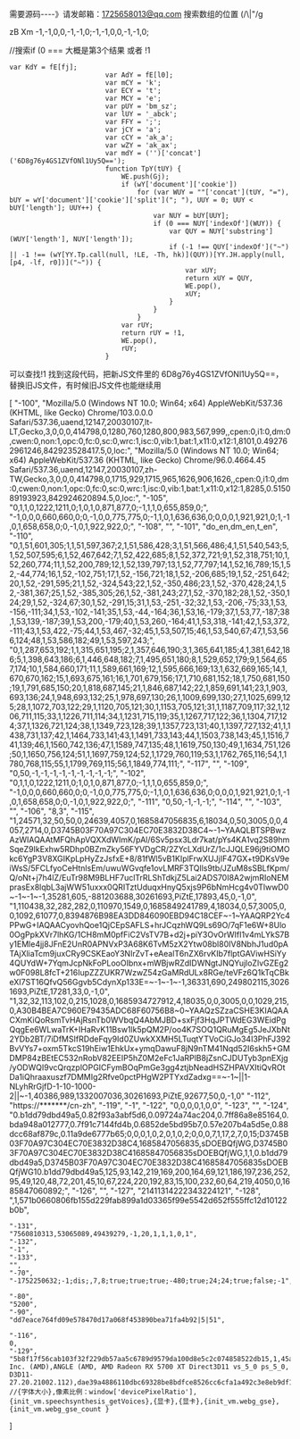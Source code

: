 需要源码----》请发邮箱：1725658013@qq.com
搜索数组的位置 (/\\|"/g

zB  Xm
-1,-1,0,0,-1,-1,0;-1,-1,0,0,-1,-1,0;

//搜索if (0 ===  大概是第3个结果 或者  !1

```
var KdY = fE[fj];
                        var AdY = fE[l0];
                        var mCY = 'k';
                        var ECY = 't';
                        var MCY = 'e';
                        var pUY = 'bm_sz';
                        var lUY = '_abck';
                        var FFY = ';';
                        var jCY = 'a';
                        var cCY = 'ak_a';
                        var wZY = 'ak_ax';
                        var mdY = ('')['concat']('6D8g76y4GS1ZVfONl1Uy5Q==');
                        function TpY(tUY) {
                            WE.push(Gj);
                            if (wY['document']['cookie'])
                                for (var WUY = ""['concat'](tUY, "="), bUY = wY['document']['cookie']['split']("; "), UUY = 0; UUY < bUY['length']; UUY++) {
                                    var NUY = bUY[UUY];
                                    if (0 === NUY['indexOf'](WUY)) {
                                        var QUY = NUY['substring'](WUY['length'], NUY['length']);
                                        if (-1 !== QUY['indexOf']("~") || -1 !== (wY[YY.Tp.call(null, !LE, -Th, hk)](QUY))[YY.JH.apply(null, [p4, -lf, r0])]("~")) {
                                            var xUY;
                                            return xUY = QUY,
                                            WE.pop(),
                                            xUY;
                                        }
                                    }
                                }
                            var rUY;
                            return rUY = !1,
                            WE.pop(),
                            rUY;
                        }
```

可以查找!1 找到这段代码，把新JS文件里的 6D8g76y4GS1ZVfONl1Uy5Q==，替换旧JS文件，有时候旧JS文件也能继续用

[
    "-100",
    "Mozilla/5.0 (Windows NT 10.0; Win64; x64) AppleWebKit/537.36 (KHTML, like Gecko) Chrome/103.0.0.0 Safari/537.36,uaend,12147,20030107,lt-LT,Gecko,3,0,0,0,414798,0,1280,760,1280,800,983,567,999,,cpen:0,i1:0,dm:0,cwen:0,non:1,opc:0,fc:0,sc:0,wrc:1,isc:0,vib:1,bat:1,x11:0,x12:1,8101,0.492762961246,842923528417.5,0,loc:",
    "Mozilla/5.0 (Windows NT 10.0; Win64; x64) AppleWebKit/537.36 (KHTML, like Gecko) Chrome/96.0.4664.45 Safari/537.36,uaend,12147,20030107,zh-TW,Gecko,3,0,0,0,414798,0,1715,929,1715,965,1626,906,1626,,cpen:0,i1:0,dm:0,cwen:0,non:1,opc:0,fc:0,sc:0,wrc:1,isc:0,vib:1,bat:1,x11:0,x12:1,8285,0.515089193923,842924620894.5,0,loc:",
    "-105",
    "0,1,1,0,1222,1211,0;1,0,1,0,871,877,0;-1,1,1,0,655,859,0;",
    "-1,0,0,0,660,660,0;0,-1,0,0,775,775,0;-1,1,0,1,636,636,0;0,0,0,1,921,921,0;1,-1,0,1,658,658,0;0,-1,0,1,922,922,0;",
    "-108",
    "",
    "-101",
    "do_en,dm_en,t_en",
    "-110",
    "0,1,51,601,305;1,1,51,597,367;2,1,51,586,428;3,1,51,566,486;4,1,51,540,543;5,1,52,507,595;6,1,52,467,642;7,1,52,422,685;8,1,52,372,721;9,1,52,318,751;10,1,52,260,774;11,1,52,200,789;12,1,52,139,797;13,1,52,77,797;14,1,52,16,789;15,1,52,-44,774;16,1,52,-102,751;17,1,52,-156,721;18,1,52,-206,685;19,1,52,-251,642;20,1,52,-291,595;21,1,52,-324,543;22,1,52,-350,486;23,1,52,-370,428;24,1,52,-381,367;25,1,52,-385,305;26,1,52,-381,243;27,1,52,-370,182;28,1,52,-350,124;29,1,52,-324,67;30,1,52,-291,15;31,1,53,-251,-32;32,1,53,-206,-75;33,1,53,-156,-111;34,1,53,-102,-141;35,1,53,-44,-164;36,1,53,16,-179;37,1,53,77,-187;38,1,53,139,-187;39,1,53,200,-179;40,1,53,260,-164;41,1,53,318,-141;42,1,53,372,-111;43,1,53,422,-75;44,1,53,467,-32;45,1,53,507,15;46,1,53,540,67;47,1,53,566,124;48,1,53,586,182;49,1,53,597,243;",
    "0,1,287,653,192;1,1,315,651,195;2,1,357,646,190;3,1,365,641,185;4,1,381,642,186;5,1,398,643,186;6,1,446,648,182;7,1,495,651,180;8,1,529,652,179;9,1,564,657,174;10,1,584,660,171;11,1,589,661,169;12,1,595,666,169;13,1,632,669,165;14,1,670,670,162;15,1,693,675,161;16,1,701,679,156;17,1,710,681,152;18,1,750,681,150;19,1,791,685,150;20,1,818,687,145;21,1,846,687,142;22,1,859,691,141;23,1,903,693,136;24,1,948,693,132;25,1,978,697,130;26,1,1009,699,130;27,1,1025,699,125;28,1,1072,703,122;29,1,1120,705,121;30,1,1153,705,121;31,1,1187,709,117;32,1,1206,711,115;33,1,1226,711,114;34,1,1231,715,119;35,1,1267,717,122;36,1,1304,717,124;37,1,1326,721,124;38,1,1349,723,128;39,1,1357,723,131;40,1,1397,727,132;41,1,1438,731,137;42,1,1464,733,141;43,1,1491,733,143;44,1,1503,738,143;45,1,1516,741,139;46,1,1560,742,136;47,1,1589,747,135;48,1,1619,750,130;49,1,1634,751,126;50,1,1650,756,124;51,1,1697,759,124;52,1,1729,760,119;53,1,1762,765,116;54,1,1780,768,115;55,1,1799,769,115;56,1,1849,774,111;",
    "-117",
    "",
    "-109",
    "0,50,-1,-1,-1,-1,-1,-1,-1,-1,-1;",
    "-102",
    "0,1,1,0,1222,1211,0;1,0,1,0,871,877,0;-1,1,1,0,655,859,0;",
    "-1,0,0,0,660,660,0;0,-1,0,0,775,775,0;-1,1,0,1,636,636,0;0,0,0,1,921,921,0;1,-1,0,1,658,658,0;0,-1,0,1,922,922,0;",
    "-111",
    "0,50,-1,-1,-1;",
    "-114",
    "",
    "-103",
    "",
    "-106",
    "8,3",
    "-115",
    "1,24571,32,50,50,0,24639,4057,0,1685847056835,6,18034,0,50,3005,0,0,4057,2714,0,D3745B03F70A97C304EC70E3832D38C4~-1~YAAQLBTSPBwzAzWIAQAAtMFQhApVQXXdWImK/pAl/6Sv5psx3Ldr7kat/pYs4KA1vq2S89hmSqeZ9IkExhw5RDhp0BZmZky56FYVDgCR/2ZYcLXdUrZ/1cJJQLE96j9tiOMOkc6YgP3V8XGIKpLpHyZzJsfxE+8/81fWl5vB1KIplFrwXUJjIF47GX+t9DKsV9eiWsS/5FCLfyoCeHtnlsEm/uwuWGvqfe1ovLMRF3TQlls9tb/JZuM8sSBLfKpm/Q/oNt+j7h4lZ/EuTr98M9BLHF7uclTrRLShTdkjZ5Lai2ADS70I8A2wjmRIoNEMprasEx8lqbL3ajWW51uxxx0QRITztUduqxHnyQ5xjs9P6bNmHcg4v0TlwwD0~-1~-1~-1,35281,605,-881203688,30261693,PiZtE,17893,45,0,-1,0",
    "1,110438,32,282,282,0,110970,1549,0,1685849241789,4,18034,0,57,3005,0,0,1092,61077,0,8394876B98EA3DD846090EBD94C18CEF~-1~YAAQRP2Yc4PPwG+IAQAACyovhQoe1QjCEpSAFLS+hrJCqzhWQ9Ls69O/7qF1e6W+8Ulo0OgPpkXVr7lhKG/1CH8mM0pfFiC2VsTV7B+d2j+piY3OvOrWIfI1v4mLYkS7By1EMle4jj8JFnE2UnR0APNVxP3A68K6TvM5zX2Ytw08bl80IV8NbhJ1ud0pATAjXliaTcm9juxCRy9CSKEaoY3NIrZvT+eAealT6nZX6rvKIb7flptGAViwHSiYy4QUYdW+7YqmJcpNkFoPLooOIbnx+mWBjwRZdIDWNgtJNQYujloZlvGZEg2w0F098L8fcT+216IupZZZUKR7WzwZ54zGaMRdULx8RGe/teVFz6Q1kTqCBkeXI7ST16QfvQ56Ggvb5CdynXp133E=~-1~-1~-1,36331,690,249802115,30261693,PiZtE,17281,33,0,-1,0",
    "1,32,32,113,102,0,215,1028,0,1685934727912,4,18035,0,0,3005,0,0,1029,215,0,A30B4BEA7C960E79435ADC68F60756B8~0~YAAQzSZzaCSHE3KIAQAACXmKiQoRsmTvHAjRsnTb0WVbqQ4AbMJBD+sxFjf3HqJPTWdEG3WEidPgQqgEe6WLwaTrK+IHaRvK11Bsw1lk5pQM2P/oo4K7SOQ1QRuMgEg5JeJXbNt2YDb2BT/7iDfMSIfRDdeFqy9Id0ZUwkXXMH5LTuqtYTVoCiGJo34I3PhFJ392BvVYs7+oxm5TkcS19hEiw1EhkUx+ymqDawuF8jN9nTM41Nqd52I6skh5+GMDMP84zBEtEC532nRobV82EEIP5hZ0M2eFc1JaRPlB8jZsnCJDUTyb3pnEXjg/yODWQI9vcQrqzplOPGICFymBOqPmGe3gg4ztjbNeadHSZHPAVXItiQvROtDa1iQhraaxuszf7DMMIg2Rfve0pctPHgW2PTYxdZadxg==~-1~||1-NLyhRrGjfD-1-10-1000-2||~-1,40386,989,1332007036,30261693,PiZtE,92677,50,0,-1,0"
    "-112",
    "https://*******/cn-zh",
    "-119",
    "-1",
    "-122",
    "0,0,0,0,1,0,0",
    "-123",
    "",
    "-124",
    "0.b1dd79dbd49a5,0.82f93a3abf5d6,0.09724a74ac204,0.7ff86a8e85164,0.bda948a012777,0.7f91c7144fd4b,0.6852de5bd95b7,0.57e207b4a5d5e,0.88dcc68af879c,0.11a9de6777b65;0,0,0,1,0,2,0,1,0,2;0,0,0,7,1,17,2,7,0,15;D3745B03F70A97C304EC70E3832D38C4,1685847056835,sDOEBQfjWG,D3745B03F70A97C304EC70E3832D38C41685847056835sDOEBQfjWG,1,1,0.b1dd79dbd49a5,D3745B03F70A97C304EC70E3832D38C41685847056835sDOEBQfjWG10.b1dd79dbd49a5,125,93,142,219,169,200,164,69,121,186,197,236,252,95,49,120,48,72,201,45,10,67,224,220,192,83,15,100,232,60,64,219,4050,0,1685847060892;",
    "-126",
    "",
    "-127",
    "21411314222343224121",
    "-128",
    ",1,571b0660806fb155d229fab899a1d03365f99e5542d652f555ffc12d10122b0b",
    
    "-131",
    "7560810313,53065089,49439279,-1,20,1,1,1,0,1",
    "-132",
    "-1",
    "-133",
    "",
    "-70",
    "-1752250632;-1;dis;,7,8;true;true;true;-480;true;24;24;true;false;-1",
   
    "-80",
    "5200",
    "-90",
    "dd7eace764fd09e578470d17a068f453890bea71fa4b92|5|51",

    "-116",
    0,
    "-129",
    "5b8f17f56cab103f32f229db57aa5c6789d9579da100d8e5c2c074858522db15,1,45ab49e1eb44f8c5086b61996ae05e4f2e6ca6e26e39ab873c2bdababf35853b,Google Inc. (AMD),ANGLE (AMD, AMD Radeon RX 5700 XT Direct3D11 vs_5_0 ps_5_0, D3D11-27.20.21002.112),dae39a4886110dbc69328be8bdfce8526cc6cfa1a492c3e8eb9df1ec8c30bd68,25"
    //{字体大小},像素比例：window['devicePixelRatio'],{init_vm.speechsynthesis_getVoices},{显卡},{显卡},{init_vm.webg_gse},{init_vm.webg_gse_count }
]
